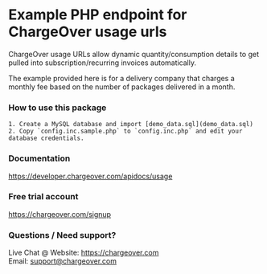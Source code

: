 # Example PHP endpoint for ChargeOver usage urls

ChargeOver usage URLs allow dynamic quantity/consumption details to get pulled into subscription/recurring invoices automatically.

The example provided here is for a delivery company that charges a monthly fee based on the number of packages delivered in a month.

### How to use this package

    1. Create a MySQL database and import [demo_data.sql](demo_data.sql)
    2. Copy `config.inc.sample.php` to `config.inc.php` and edit your database credentials.
    
### Documentation
https://developer.chargeover.com/apidocs/usage

### Free trial account
https://chargeover.com/signup
    
### Questions / Need support?
Live Chat @ Website: https://chargeover.com  
Email: [support@chargeover.com](mailto:support@chargeover.com)  